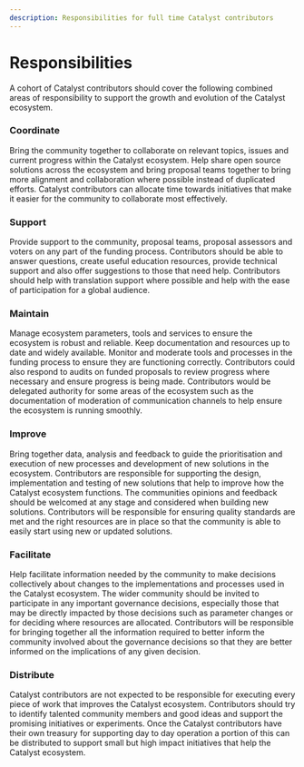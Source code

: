 ```yaml
---
description: Responsibilities for full time Catalyst contributors
---
```


# Responsibilities

A cohort of Catalyst contributors should cover the following combined areas of responsibility to support the growth and evolution of the Catalyst ecosystem.



### **Coordinate**

Bring the community together to collaborate on relevant topics, issues and current progress within the Catalyst ecosystem. Help share open source solutions across the ecosystem and bring proposal teams together to bring more alignment and collaboration where possible instead of duplicated efforts. Catalyst contributors can allocate time towards initiatives that make it easier for the community to collaborate most effectively.



### **Support**

Provide support to the community, proposal teams, proposal assessors and voters on any part of the funding process. Contributors should be able to answer questions, create useful education resources, provide technical support and also offer suggestions to those that need help. Contributors should help with translation support where possible and help with the ease of participation for a global audience.



### **Maintain**

Manage ecosystem parameters, tools and services to ensure the ecosystem is robust and reliable. Keep documentation and resources up to date and widely available. Monitor and moderate tools and processes in the funding process to ensure they are functioning correctly. Contributors could also respond to audits on funded proposals to review progress where necessary and ensure progress is being made. Contributors would be delegated authority for some areas of the ecosystem such as the documentation of moderation of communication channels to help ensure the ecosystem is running smoothly.



### Improve

Bring together data, analysis and feedback to guide the prioritisation and execution of new processes and development of new solutions in the ecosystem. Contributors are responsible for supporting the design, implementation and testing of new solutions that help to improve how the Catalyst ecosystem functions. The communities opinions and feedback should be welcomed at any stage and considered when building new solutions. Contributors will be responsible for ensuring quality standards are met and the right resources are in place so that the community is able to easily start using new or updated solutions.



### Facilitate

Help facilitate information needed by the community to make decisions collectively about changes to the implementations and processes used in the Catalyst ecosystem. The wider community should be invited to participate in any important governance decisions, especially those that may be directly impacted by those decisions such as parameter changes or for deciding where resources are allocated. Contributors will be responsible for bringing together all the information required to better inform the community involved about the governance decisions so that they are better informed on the implications of any given decision.



### **Distribute**

Catalyst contributors are not expected to be responsible for executing every piece of work that improves the Catalyst ecosystem. Contributors should try to identify talented community members and good ideas and support the promising initiatives or experiments. Once the Catalyst contributors have their own treasury for supporting day to day operation a portion of this can be distributed to support small but high impact initiatives that help the Catalyst ecosystem.
